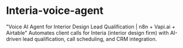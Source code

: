 # Interia-voice-agent
"Voice AI Agent for Interior Design Lead Qualification | n8n + Vapi.ai + Airtable" Automates client calls for Interia (interior design firm) with AI-driven lead qualification, call scheduling, and CRM integration.
